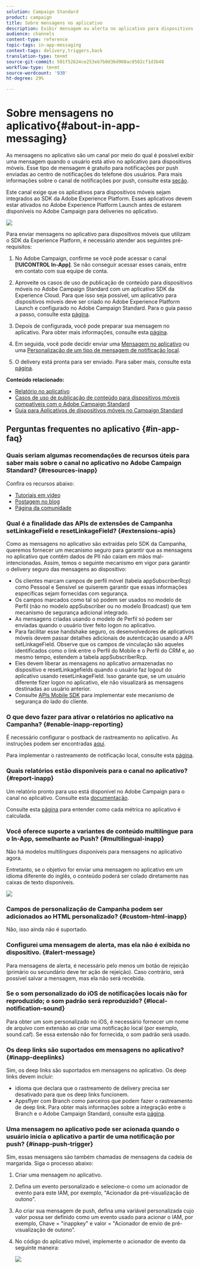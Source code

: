 ```yaml
---
solution: Campaign Standard
product: campaign
title: Sobre mensagens no aplicativo
description: Exibir mensagem ou alerta no aplicativo para dispositivos móveis com mensagens no aplicativo.
audience: channels
content-type: reference
topic-tags: in-app-messaging
context-tags: delivery,triggers,back
translation-type: tm+mt
source-git-commit: 501f52624ce253eb7b0d36d908ac8502cf1d3b48
workflow-type: tm+mt
source-wordcount: '930'
ht-degree: 29%

---
```



# Sobre mensagens no aplicativo{#about-in-app-messaging}

As mensagens no aplicativo são um canal por meio do qual é possível exibir uma mensagem quando o usuário está ativo no aplicativo para dispositivos móveis. Esse tipo de mensagem é gratuito para notificações por push enviadas ao centro de notificações do telefone dos usuários. Para mais informações sobre o canal de notificações por push, consulte esta [seção](../../channels/using/about-push-notifications.md).

Este canal exige que os aplicativos para dispositivos móveis sejam integrados ao SDK da Adobe Experience Platform. Esses aplicativos devem estar ativados no Adobe Experience Platform Launch antes de estarem disponíveis no Adobe Campaign para deliveries no aplicativo.

![](assets/launch_campaign.png)

Para enviar mensagens no aplicativo para dispositivos móveis que utilizam o SDK da Experience Platform, é necessário atender aos seguintes pré-requisitos:

1. No Adobe Campaign, confirme se você pode acessar o canal **[!UICONTROL In-App]**. Se não conseguir acessar esses canais, entre em contato com sua equipe de conta.

1. Aproveite os casos de uso de publicação de conteúdo para dispositivos móveis no Adobe Campaign Standard com um aplicativo SDK da Experience Cloud. Para que isso seja possível, um aplicativo para dispositivos móveis deve ser criado no Adobe Experience Platform Launch e configurado no Adobe Campaign Standard. Para o guia passo a passo, consulte esta [página](https://helpx.adobe.com/br/campaign/kb/configuring-app-sdk.html).

1. Depois de configurada, você pode preparar sua mensagem no aplicativo. Para obter mais informações, consulte esta [página](../../channels/using/preparing-and-sending-an-in-app-message.md#preparing-your-in-app-message).

1. Em seguida, você pode decidir enviar uma [Mensagem no aplicativo](../../channels/using/customizing-an-in-app-message.md) ou uma [Personalização de um tipo de mensagem de notificação local](../../channels/using/customizing-an-in-app-message.md#customizing-a-local-notification-message-type).

1. O delivery está pronta para ser enviado. Para saber mais, consulte esta [página](../../channels/using/preparing-and-sending-an-in-app-message.md#sending-your-in-app-message).

**Conteúdo relacionado:**

* [Relatório no aplicativo](../../reporting/using/in-app-report.md)
* [Casos de uso de publicação de conteúdo para dispositivos móveis compatíveis com o Adobe Campaign Standard](https://helpx.adobe.com/br/campaign/kb/configure-launch-rules-acs-use-cases.html)
* [Guia para Aplicativos de dispositivos móveis no Campaign Standard](https://helpx.adobe.com/br/campaign/kb/acs-mobile.html)

## Perguntas frequentes no aplicativo {#in-app-faq}

### Quais seriam algumas recomendações de recursos úteis para saber mais sobre o canal no aplicativo no Adobe Campaign Standard? {#resources-inapp}

Confira os recursos abaixo:

* [Tutoriais em vídeo](https://docs.adobe.com/content/help/en/campaign-standard-learn/tutorials/communication-channels/mobile/in-app/in-app-message-overview.html)
* [Postagem no blog](https://theblog.adobe.com/get-more-out-of-the-new-in-app-message-channel-from-adobe-campaign/)
* [Página da comunidade](https://experienceleaguecommunities.adobe.com/t5/adobe-campaign-standard/ct-p/adobe-campaign-standard-community)

### Qual é a finalidade das APIs de extensões de Campanha setLinkageField e resetLinkageField? {#extensions-apis}

Como as mensagens no aplicativo são extraídas pelo SDK da Campanha, queremos fornecer um mecanismo seguro para garantir que as mensagens no aplicativo que contêm dados de PII não caiam em mãos mal-intencionadas. Assim, temos o seguinte mecanismo em vigor para garantir o delivery seguro das mensagens ao dispositivo:

* Os clientes marcam campos de perfil móvel (tabela appSubscriberRcp) como Pessoal e Sensível se quiserem garantir que essas informações específicas sejam fornecidas com segurança.
* Os campos marcados como tal só podem ser usados no modelo de Perfil (não no modelo appSubscriber ou no modelo Broadcast) que tem mecanismo de segurança adicional integrado.
* As mensagens criadas usando o modelo de Perfil só podem ser enviadas quando o usuário tiver feito logon no aplicativo.
* Para facilitar esse handshake seguro, os desenvolvedores de aplicativos móveis devem passar detalhes adicionais de autenticação usando a API setLinkageField. Observe que os campos de vinculação são aqueles identificados como o link entre o Perfil do Mobile e o Perfil do CRM e, ao mesmo tempo, estendem a tabela appSubscriberRcp.
* Eles devem liberar as mensagens no aplicativo armazenadas no dispositivo e resetLinkagefields quando o usuário faz logout do aplicativo usando resetLinkageField. Isso garante que, se um usuário diferente fizer logon no aplicativo, ele não visualizará as mensagens destinadas ao usuário anterior.
* Consulte [APIs Mobile SDK](https://aep-sdks.gitbook.io/docs/using-mobile-extensions/adobe-campaign-standard/adobe-campaign-standard-api-reference) para implementar este mecanismo de segurança do lado do cliente.

### O que devo fazer para ativar o relatórios no aplicativo na Campanha? {#enable-inapp-reporting}

É necessário configurar o postback de rastreamento no aplicativo. As instruções podem ser encontradas [aqui](https://helpx.adobe.com/campaign/kb/config-app-in-launch.html#InApptrackingpostback).

Para implementar o rastreamento de notificação local, consulte esta [página](../../administration/using/local-tracking.md).

### Quais relatórios estão disponíveis para o canal no aplicativo? {#report-inapp}

Um relatório pronto para uso está disponível no Adobe Campaign para o canal no aplicativo. Consulte esta [documentação](../../reporting/using/in-app-report.md).

Consulte esta [página](../../reporting/using/indicator-calculation.md#in-app-delivery) para entender como cada métrica no aplicativo é calculada.

### Você oferece suporte a variantes de conteúdo multilíngue para o In-App, semelhante ao Push? {#multilingual-inapp}

Não há modelos multilíngues disponíveis para mensagens no aplicativo agora.

Entretanto, se o objetivo for enviar uma mensagem no aplicativo em um idioma diferente do inglês, o conteúdo poderá ser colado diretamente nas caixas de texto disponíveis.

![](assets/faq_inapp.png)

### Campos de personalização de Campanha podem ser adicionados ao HTML personalizado? {#custom-html-inapp}

Não, isso ainda não é suportado.

### Configurei uma mensagem de alerta, mas ela não é exibida no dispositivo. {#alert-message}

Para mensagens de alerta, é necessário pelo menos um botão de rejeição (primário ou secundário deve ter ação de rejeição). Caso contrário, será possível salvar a mensagem, mas ela não será recebida.

### Se o som personalizado do iOS de notificações locais não for reproduzido; o som padrão será reproduzido? {#local-notification-sound}

Para obter um som personalizado no iOS, é necessário fornecer um nome de arquivo com extensão ao criar uma notificação local (por exemplo, sound.caf). Se essa extensão não for fornecida, o som padrão será usado.

### Os deep links são suportados em mensagens no aplicativo? {#inapp-deeplinks}

Sim, os deep links são suportados em mensagens no aplicativo. Os deep links devem incluir:

* idioma que declara que o rastreamento de delivery precisa ser desativado para que os deep links funcionem.
* Appsflyer com Branch como parceiros que podem fazer o rastreamento de deep link. Para obter mais informações sobre a integração entre o Branch e o Adobe Campaign Standard, consulte esta [página](https://help.branch.io/using-branch/docs/adobe-campaign-standard-1).

### Uma mensagem no aplicativo pode ser acionada quando o usuário inicia o aplicativo a partir de uma notificação por push? {#inapp-push-trigger}

Sim, essas mensagens são também chamadas de mensagens da cadeia de margarida. Siga o processo abaixo:

1. Criar uma mensagem no aplicativo.

1. Defina um evento personalizado e selecione-o como um acionador de evento para este IAM, por exemplo, &quot;Acionador da pré-visualização de outono&quot;.

1. Ao criar sua mensagem de push, defina uma variável personalizada cujo valor possa ser definido como um evento usado para acionar o IAM, por exemplo, Chave = &quot;inappkey&quot; e valor = &quot;Acionador de envio de pré-visualização de outono&quot;.

1. No código do aplicativo móvel, implemente o acionador de evento da seguinte maneira:

   ![](assets/faq_inapp_2.png)

